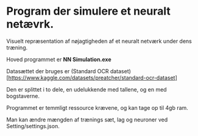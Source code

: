 # Program der simulere et neuralt netævrk.

Visuelt repræsentation af nøjagtigheden af et neuralt netværk under dens træning.

Hoved programmet er **NN Simulation.exe**

Datasættet der bruges er (Standard OCR dataset)[https://www.kaggle.com/datasets/preatcher/standard-ocr-dataset]

Den er splittet i to dele, en udelukkende med tallene, og en med bogstaverne.

Programmet er temmligt ressource krævene, og kan tage op til 4gb ram.

Man kan ændre mængden af trænings sæt, lag og neuroner ved Setting/settings.json.
